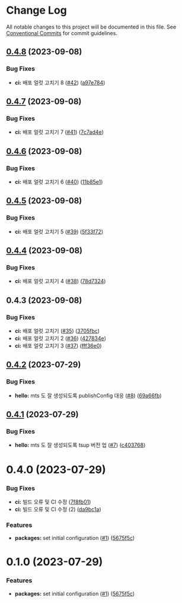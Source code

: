 # Change Log

All notable changes to this project will be documented in this file.
See [Conventional Commits](https://conventionalcommits.org) for commit guidelines.

## [0.4.8](https://github.com/Tech-Frontier/tech-frontier-packages/compare/@tech-frontier/hello@0.4.7...@tech-frontier/hello@0.4.8) (2023-09-08)


### Bug Fixes

* **ci:** 배포 얼럿 고치기 8 ([#42](https://github.com/Tech-Frontier/tech-frontier-packages/issues/42)) ([a97e784](https://github.com/Tech-Frontier/tech-frontier-packages/commit/a97e78424ab7fe008802d4e751acc53a59740659))





## [0.4.7](https://github.com/Tech-Frontier/tech-frontier-packages/compare/@tech-frontier/hello@0.4.6...@tech-frontier/hello@0.4.7) (2023-09-08)


### Bug Fixes

* **ci:** 배포 얼럿 고치기 7 ([#41](https://github.com/Tech-Frontier/tech-frontier-packages/issues/41)) ([7c7ad4e](https://github.com/Tech-Frontier/tech-frontier-packages/commit/7c7ad4e50c1055cb2df6ede011d1128033b703f2))





## [0.4.6](https://github.com/Tech-Frontier/tech-frontier-packages/compare/@tech-frontier/hello@0.4.5...@tech-frontier/hello@0.4.6) (2023-09-08)


### Bug Fixes

* **ci:** 배포 얼럿 고치기 6 ([#40](https://github.com/Tech-Frontier/tech-frontier-packages/issues/40)) ([11b85e1](https://github.com/Tech-Frontier/tech-frontier-packages/commit/11b85e10b936acfc720400a90152addc63c0ee74))





## [0.4.5](https://github.com/Tech-Frontier/tech-frontier-packages/compare/@tech-frontier/hello@0.4.4...@tech-frontier/hello@0.4.5) (2023-09-08)


### Bug Fixes

* **ci:** 배포 얼럿 고치기 5 ([#39](https://github.com/Tech-Frontier/tech-frontier-packages/issues/39)) ([5f33f72](https://github.com/Tech-Frontier/tech-frontier-packages/commit/5f33f72e6dd2cc7efaacd8be0410ced44b4f6f87))





## [0.4.4](https://github.com/Tech-Frontier/tech-frontier-packages/compare/@tech-frontier/hello@0.4.3...@tech-frontier/hello@0.4.4) (2023-09-08)


### Bug Fixes

* **ci:** 배포 얼럿 고치기 4 ([#38](https://github.com/Tech-Frontier/tech-frontier-packages/issues/38)) ([78d7324](https://github.com/Tech-Frontier/tech-frontier-packages/commit/78d732422d3cd9a39e6af33f641e73f9f20f7ee1))





## 0.4.3 (2023-09-08)


### Bug Fixes

* **ci:** 배포 얼럿 고치기 ([#35](https://github.com/Tech-Frontier/tech-frontier-packages/issues/35)) ([3705fbc](https://github.com/Tech-Frontier/tech-frontier-packages/commit/3705fbc14cf6608c11bcb7a6c01ed7320da4d473))
* **ci:** 배포 얼럿 고치기 2 ([#36](https://github.com/Tech-Frontier/tech-frontier-packages/issues/36)) ([427834e](https://github.com/Tech-Frontier/tech-frontier-packages/commit/427834e5e6106c7ce58a2c8051279429b31d1bb8))
* **ci:** 배포 얼럿 고치기 3 ([#37](https://github.com/Tech-Frontier/tech-frontier-packages/issues/37)) ([fff36e0](https://github.com/Tech-Frontier/tech-frontier-packages/commit/fff36e0593e2adcdf74189a5131a53c912eaa2c9))





## [0.4.2](https://github.com/Tech-Frontier/tech-frontier-packages/compare/@tech-frontier/hello@0.4.1...@tech-frontier/hello@0.4.2) (2023-07-29)


### Bug Fixes

* **hello:** mts 도 잘 생성되도록 publishConfig 대응 ([#8](https://github.com/Tech-Frontier/tech-frontier-packages/issues/8)) ([69a66fb](https://github.com/Tech-Frontier/tech-frontier-packages/commit/69a66fb7612b14b4cae625876360f2860b7bb951))





## [0.4.1](https://github.com/Tech-Frontier/tech-frontier-packages/compare/@tech-frontier/hello@0.4.0...@tech-frontier/hello@0.4.1) (2023-07-29)


### Bug Fixes

* **hello:** mts 도 잘 생성되도록 tsup 버전 업 ([#7](https://github.com/Tech-Frontier/tech-frontier-packages/issues/7)) ([c403768](https://github.com/Tech-Frontier/tech-frontier-packages/commit/c403768f076ab69819ce8fc930e52acce435d77f))





# 0.4.0 (2023-07-29)


### Bug Fixes

* **ci:** 빌드 오류 및 CI 수정 ([7f8fb01](https://github.com/Tech-Frontier/tech-frontier-packages/commit/7f8fb0112577db743f61e15f66ea5ad8564be72b))
* **ci:** 빌드 오류 및 CI 수정 (2) ([da9bc1a](https://github.com/Tech-Frontier/tech-frontier-packages/commit/da9bc1a60b3a9a8bffbd7fbf93d2aa7a88738b7d))


### Features

* **packages:** set initial configuration ([#1](https://github.com/Tech-Frontier/tech-frontier-packages/issues/1)) ([5675f5c](https://github.com/Tech-Frontier/tech-frontier-packages/commit/5675f5cc3c3b339f7e5154ee8876765f7dd2d39d))





# 0.1.0 (2023-07-29)


### Features

* **packages:** set initial configuration ([#1](https://github.com/Tech-Frontier/tech-frontier-packages/issues/1)) ([5675f5c](https://github.com/Tech-Frontier/tech-frontier-packages/commit/5675f5cc3c3b339f7e5154ee8876765f7dd2d39d))
